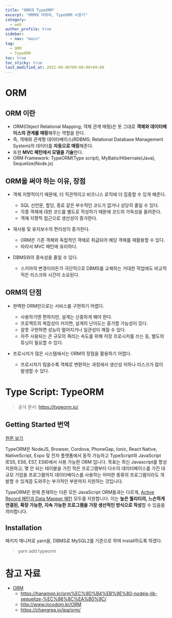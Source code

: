 ```yaml
---
title: "ORM과 TypeORM"
excerpt: "ORM에 대하여, TypeORM 사용기"
category: 
  - web
author_profile: true
sidebar:
  - nav: "main" 
tag:
  - ORM
  - TypeORM
toc: true
toc_sticky: true
last_modified_at: 2022-09-06T00:00:00+09:00
---
```


# ORM
## ORM 이란
- ORM(Object Relational Mapping; 객체 관계 매핑)은 뜻 그대로 **객체와 데이터베이스의 관계를 매핑**해주는 역할을 한다.  
- 즉, 객체와 관계형 데이터베이스(RDBMS; Relational Database Management System)의 데이터를 **자동으로 매핑**해준다.  
- 또한 **MVC 패턴에서 모델을 기술**한다.
- ORM Framework: TypeORM(Type script), MyBatis/Hibernate(Java), Sequelize(Node.js)

## ORM을 써야 하는 이유, 장점
- 객체 지향적이기 때문에, 더 직관적이고 비즈니스 로직에 더 집중할 수 있게 해준다.
  - SQL 선언문, 할당, 종료 같은 부수적인 코드가 없거나 상당히 줄일 수 있다.
  - 각종 객체에 대한 코드를 별도로 작성하기 때문에 코드의 가독성을 올려준다.
  - 객체 지향적 접근으로 생산성이 증가한다.

- 재사용 및 유지보수의 편리성이 증가한다.
  - ORM은 기존 객체와 독립적인 객체로 취급되어 해당 객체를 재활용할 수 있다.
  - 따라서 MVC 패턴에 유리하다.

- DBMS와의 종속성을 줄일 수 있다.
  - 스키마의 변경이라든가 극단적으로 DBMS를 교체하는 거대한 작업에도 비교적 적은 리스크와 시간이 소요된다.

## ORM의 단점
- 완벽한 ORM만으로는 서비스를 구현하기 어렵다.
  - 사용하기엔 편하지만, 설계는 신중하게 해야 한다.
  - 프로젝트의 복잡성이 커지면, 설계의 난이도는 증가할 가능성이 있다.
  - 잘못 구현하면 성능이 떨어지거나 일관성이 깨질 수 있다.
  - 자주 사용되는 큰 규모의 쿼리는 속도를 위해 저장 프로시저를 쓰는 등, 별도의 튜닝이 필요할 수 있다.

- 프로시저가 많은 시스템에서는 ORM의 장점을 활용하기 어렵다.
  - 프로시저가 많을수록 객체로 변환하는 과정에서 생산성 저하나 리스크가 많이 발생할 수 있다.

# Type Script: TypeORM
> 공식 문서: <https://typeorm.io/>

## Getting Started 번역
[원문 보기](https://typeorm.io/)

TypeORM은 NodeJS, Browser, Cordova, PhoneGap, Ionic, React Native, NativeScript, Expo 및 전자 플랫폼에서 동작 가능하고 TypeScript와 JavaScript (ES5, ES6, ES7, ES8)에서 사용 가능한 ORM 입니다. 목표는 최신 Javascript를 항상 지원하고, 몇 안 되는 테이블을 가진 작은 프로그램부터 다수의 데이터베이스를 가진 대규모 기업용 프로그램까지 데이터베이스를 사용하는 어떠한 종류의 프로그램이라도 개발할 수 있게끔 도와주는 부가적인 부분까지 지원하는 것입니다.

TypeORM은 현재 존재하는 다른 모든 JavaScript ORM들과는 다르게, [Active Record 패턴과 Data Mapper 패턴](https://velog.io/@koreanhole/Active-Record%ED%8C%A8%ED%84%B4%EA%B3%BC-Data-Mapper-%ED%8C%A8%ED%84%B4) 모두를 지원합니다. 이는 **높은 퀄리티의, 느슨하게 연결된, 확장 가능한, 지속 가능한 프로그램을 가장 생산적인 방식으로 작성**할 수 있음을 의미합니다.

## Installation
패키지 매니저로 yarn을, DBMS로 MySQL2를 기준으로 하여 install하도록 하겠다.

> yarn add typeorm

# 참고 자료
- [ORM](#orm)
  - https://hanamon.kr/orm%EC%9D%B4%EB%9E%80-nodejs-lib-sequelize-%EC%86%8C%EA%B0%9C/
  - http://www.incodom.kr/ORM
  - https://changrea.io/jpa/orm/
